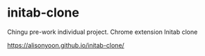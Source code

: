 # initab-clone
Chingu pre-work individual project. Chrome extension Initab clone

https://alisonyoon.github.io/initab-clone/
